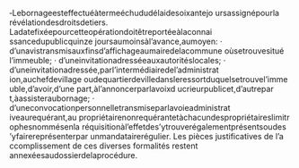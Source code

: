 ‐Lebornageesteffectuéàtermeéchududélaidesoixantejo ursassignépourla révélationdesdroitsdetiers.
Ladatefixéepourcetteopérationdoitêtreportéeàlaconnai ssancedupublicquinze joursaumoinsàl’avance,aumoyen:
· d’unavistransmisauxfinsd’affichageaumairedelacommune oùsetrouvesitué
l’immeuble;
· d’uneinvitationadresséeauxautoritéslocales;
· d’uneinvitationadressée,parl’intermédiairedel’administrat ion,auchefdevillage
oudequartierdevilledansleressortduquelsetrouvel’imme uble,d’avoir,d’une part,àl’annoncerparlavoixd ucrieurpublicet,d’autrepar t,àassisteraubornage;
· d’uneconvocationpersonnelletransmiseparlavoieadministrat iveaurequérant,au
propriétairenonrequérantetàchacundespropriétaireslimitr ophesnommésenla réquisitionàl’effetdes’ytrouverégalementprésentsoudes ’yfairereprésenterpar unmandatairerégulier.
Les pièces justificatives de l’a ccomplissement de ces diverses formalités restent annexéesaudossierdelaprocédure.